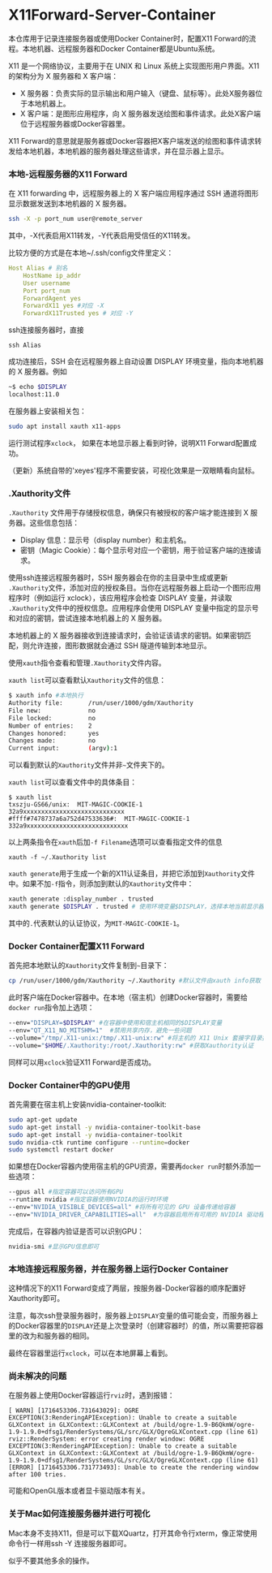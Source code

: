 # X11Forward-Server-Container

本仓库用于记录连接服务器或使用Docker Container时，配置X11 Forward的流程。本地机器、远程服务器和Docker Container都是Ubuntu系统。


X11 是一个网络协议，主要用于在 UNIX 和 Linux 系统上实现图形用户界面。X11 的架构分为 X 服务器和 X 客户端：
- X 服务器：负责实际的显示输出和用户输入（键盘、鼠标等）。此处X服务器位于本地机器上。
- X 客户端：是图形应用程序，向 X 服务器发送绘图和事件请求。此处X客户端位于远程服务器或Docker容器里。

X11 Forward的意思就是服务器或Docker容器把X客户端发送的绘图和事件请求转发给本地机器，本地机器的服务器处理这些请求，并在显示器上显示。

### 本地-远程服务器的X11 Forward

在 X11 forwarding 中，远程服务器上的 X 客户端应用程序通过 SSH 通道将图形显示数据发送到本地机器的 X 服务器。

```bash
ssh -X -p port_num user@remote_server
```

其中，-X代表启用X11转发，-Y代表启用受信任的X11转发。

比较方便的方式是在本地~/.ssh/config文件里定义：

```yaml
Host Alias # 别名
    HostName ip_addr
    User username
    Port port_num
    ForwardAgent yes
    ForwardX11 yes #对应 -X
    ForwardX11Trusted yes # 对应 -Y
```

ssh连接服务器时，直接

```
ssh Alias
```


成功连接后，SSH 会在远程服务器上自动设置 DISPLAY 环境变量，指向本地机器的 X 服务器。例如

```bash 
~$ echo $DISPLAY
localhost:11.0
```

在服务器上安装相关包：

```bash
sudo apt install xauth x11-apps
```

运行测试程序`xclock`， 如果在本地显示器上看到时钟，说明X11 Forward配置成功。

（更新）系统自带的'xeyes'程序不需要安装，可视化效果是一双眼睛看向鼠标。

### .Xauthority文件

`.Xauthority` 文件用于存储授权信息，确保只有被授权的客户端才能连接到 X 服务器。这些信息包括：
- Display 信息：显示号（display number）和主机名。
- 密钥（Magic Cookie）：每个显示号对应一个密钥，用于验证客户端的连接请求。


使用ssh连接远程服务器时，SSH 服务器会在你的主目录中生成或更新 `.Xauthority`文件，添加对应的授权条目。当你在远程服务器上启动一个图形应用程序时（例如运行 xclock），该应用程序会检查 DISPLAY 变量，并读取 `.Xauthority`文件中的授权信息。应用程序会使用 DISPLAY 变量中指定的显示号和对应的密钥，尝试连接本地机器上的 X 服务器。

本地机器上的 X 服务器接收到连接请求时，会验证该请求的密钥。如果密钥匹配，则允许连接，图形数据就会通过 SSH 隧道传输到本地显示。

使用`xauth`指令查看和管理`.Xauthority`文件内容。

`xauth list`可以查看默认`Xauthority`文件的信息：

```bash
$ xauth info #本地执行
Authority file:       /run/user/1000/gdm/Xauthority
File new:             no
File locked:          no
Number of entries:    2
Changes honored:      yes
Changes made:         no
Current input:        (argv):1
```

可以看到默认的`Xauthority`文件并非`~`文件夹下的。

`xauth list`可以查看文件中的具体条目：

```
$ xauth list
txszju-GS66/unix:  MIT-MAGIC-COOKIE-1  32a9xxxxxxxxxxxxxxxxxxxxxxxxxxxx
#ffff#7478737a6a752d47533636#:  MIT-MAGIC-COOKIE-1  332a9xxxxxxxxxxxxxxxxxxxxxxxxxxxx
```

以上两条指令在`xauth`后加`-f Filename`选项可以查看指定文件的信息

```
xauth -f ~/.Xauthority list
```

`xauth generate`用于生成一个新的X11认证条目，并把它添加到`Xauthority`文件中。如果不加`-f`指令，则添加到默认的`Xauthority`文件中：

```bash
xauth generate :display_number . trusted
xauth generate $DISPLAY . trusted # 使用环境变量$DISPLAY，选择本地当前显示器
```

其中的`.`代表默认的认证协议，为`MIT-MAGIC-COOKIE-1`。


### Docker Container配置X11 Forward

首先把本地默认的`Xauthority`文件复制到`~`目录下：

```bash
cp /run/user/1000/gdm/Xauthority ~/.Xauthority #默认文件由xauth info获取
```

此时客户端在Docker容器中。在本地（宿主机）创建Docker容器时，需要给`docker run`指令加上选项：

```bash
--env="DISPLAY=$DISPLAY" #在容器中使用和宿主机相同的$DISPLAY变量
--env="QT_X11_NO_MITSHM=1"  #禁用共享内存，避免一些问题
--volume="/tmp/.X11-unix:/tmp/.X11-unix:rw" #将主机的 X11 Unix 套接字目录挂载到容器中，实现与宿主机X服务器通信
--volume="$HOME/.Xauthority:/root/.Xauthority:rw" #获取Xauthority认证
```

同样可以用`xclock`验证X11 Forward是否成功。

### Docker Container中的GPU使用

首先需要在宿主机上安装nvidia-container-toolkit:
```bash
sudo apt-get update
sudo apt-get install -y nvidia-container-toolkit-base
sudo apt-get install -y nvidia-container-toolkit
sudo nvidia-ctk runtime configure --runtime=docker
sudo systemctl restart docker
```


如果想在Docker容器内使用宿主机的GPU资源，需要再`docker run`时额外添加一些选项：

```bash
--gpus all #指定容器可以访问所有GPU
--runtime nvidia #指定容器使用NVIDIA的运行时环境
--env="NVIDIA_VISIBLE_DEVICES=all" #将所有可见的 GPU 设备传递给容器
--env="NVIDIA_DRIVER_CAPABILITIES=all"  #为容器启用所有可用的 NVIDIA 驱动程序功能
```

完成后，在容器内验证是否可以识别GPU：
```bash
nvidia-smi #显示GPU信息即可
```

### 本地连接远程服务器，并在服务器上运行Docker Container

这种情况下的X11 Forward变成了两层，按服务器-Docker容器的顺序配置好Xauthority即可。

注意，每次ssh登录服务器时，服务器上`DISPLAY`变量的值可能会变，而服务器上的Docker容器里的`DISPLAY`还是上次登录时（创建容器时）的值，所以需要把容器里的改为和服务器的相同。

最终在容器里运行`xclock`，可以在本地屏幕上看到。

### 尚未解决的问题

在服务器上使用Docker容器运行`rviz`时，遇到报错：
```
[ WARN] [1716453306.731643029]: OGRE EXCEPTION(3:RenderingAPIException): Unable to create a suitable GLXContext in GLXContext::GLXContext at /build/ogre-1.9-B6QkmW/ogre-1.9-1.9.0+dfsg1/RenderSystems/GL/src/GLX/OgreGLXContext.cpp (line 61)
rviz::RenderSystem: error creating render window: OGRE EXCEPTION(3:RenderingAPIException): Unable to create a suitable GLXContext in GLXContext::GLXContext at /build/ogre-1.9-B6QkmW/ogre-1.9-1.9.0+dfsg1/RenderSystems/GL/src/GLX/OgreGLXContext.cpp (line 61)
[ERROR] [1716453306.731773493]: Unable to create the rendering window after 100 tries.
```

可能和OpenGL版本或者显卡驱动版本有关。

### 关于Mac如何连接服务器并进行可视化
Mac本身不支持X11，但是可以下载XQuartz，打开其命令行xterm，像正常使用命令行一样用ssh -Y 连接服务器即可。

似乎不要其他多余的操作。


